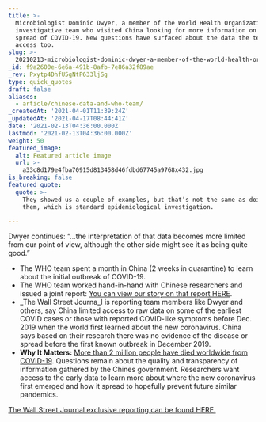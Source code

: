 ```yaml
---
title: >-
  Microbiologist Dominic Dwyer, a member of the World Health Organization
  investigative team who visited China looking for more information on the first
  spread of COVID-19. New questions have surfaced about the data the team had
  access too.
slug: >-
  20210213-microbiologist-dominic-dwyer-a-member-of-the-world-health-organization-investigative-team
_id: f9a2600e-6e6a-491b-8afb-7e86a32f89ae
_rev: Pxytp4DhfU5gNtP633ljSg
type: quick_quotes
draft: false
aliases:
  - article/chinese-data-and-who-team/
_createdAt: '2021-04-01T11:39:24Z'
_updatedAt: '2021-04-17T08:44:41Z'
date: '2021-02-13T04:36:00.000Z'
lastmod: '2021-02-13T04:36:00.000Z'
weight: 50
featured_image:
  alt: Featured article image
  url: >-
    a33c8d179e4fba70915d813458d46fdbd67745a9768x432.jpg
is_breaking: false
featured_quote:
  quote: >-
    They showed us a couple of examples, but that’s not the same as doing all of
    them, which is standard epidemiological investigation.

---
```

Dwyer continues: “…the interpretation of that data becomes more limited from our point of view, although the other side might see it as being quite good.”

* The WHO team spent a month in China (2 weeks in quarantine) to learn about the initial outbreak of COVID-19.
* The WHO team worked hand-in-hand with Chinese researchers and issued a joint report: [You can view our story on that report HERE](https://smarthernews.com/what-the-who-is-doing-in-china/).
* _The Wall Street Journa_l is reporting team members like Dwyer and others, say China limited access to raw data on some of the earliest COVID cases or those with reported COVID-like symptoms before Dec. 2019 when the world first learned about the new coronavirus. China says based on their research there was no evidence of the disease or spread before the first known outbreak in December 2019.
* **Why It Matters:** [More than 2 million people have died worldwide from COVID-19](https://coronavirus.jhu.edu/map.html). Questions remain about the quality and transparency of information gathered by the Chines government. Researchers want access to the early data to learn more about where the new coronavirus first emerged and how it spread to hopefully prevent future similar pandemics.

[The Wall Street Journal exclusive reporting can be found HERE.](https://www.wsj.com/articles/china-refuses-to-give-who-raw-data-on-early-covid-19-cases-11613150580)